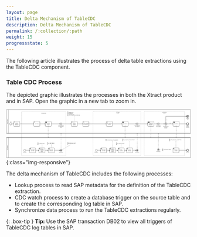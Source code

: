 ```yaml
---
layout: page
title: Delta Mechanism of TableCDC
description: Delta Mechanism of TableCDC
permalink: /:collection/:path
weight: 15
progressstate: 5
---
```


The following article illustrates the process of delta table extractions using the TableCDC component.

### Table CDC Process

The depicted graphic illustrates the processes in both the Xtract product and in SAP.
Open the graphic in a new tab to zoom in.

![Report-Workflow](/img/contents/tablecdc-process.png){:class="img-responsive"}

The delta mechanism of TableCDC includes the following processes:
- Lookup process to read SAP metadata for the definition of the TableCDC extraction.
- CDC watch process to create a database trigger on the source table and to create the corresponding log table in SAP.
- Synchronize data process to run the TableCDC extractions regularly.


{: .box-tip }
**Tip:** Use the SAP transaction DB02 to view all triggers of TableCDC log tables in SAP. 

